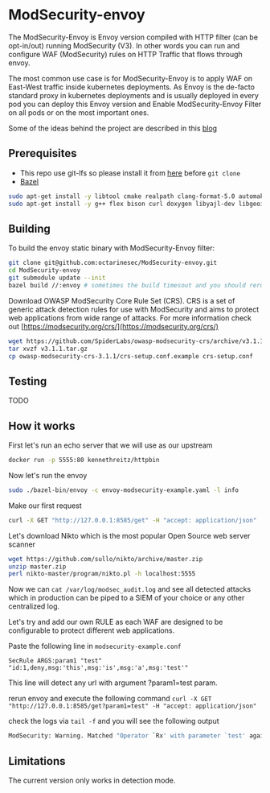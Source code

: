 # ModSecurity-envoy
The ModSecurity-Envoy is Envoy version compiled with HTTP filter (can be opt-in/out) running ModSecurity (V3).
In other words you can run and configure WAF (ModSecurity) rules on HTTP Traffic that flows through envoy.

The most common use case is for ModSecurity-Envoy is to apply WAF on East-West traffic inside kubernetes deployments.
As Envoy is the de-facto standard proxy in kubernetes deployments and is usually deployed in every pod you can deploy
this Envoy version and Enable ModSecurity-Envoy Filter on all pods or on the most important ones.

Some of the ideas behind the project are described in this [blog](https://github.com/octarinesec/ModSecurity-envoy)

## Prerequisites

* This repo use git-lfs so please install it from [here](https://git-lfs.github.com/) before `git clone`
* [Bazel](https://docs.bazel.build/versions/master/install-ubuntu.html#install-with-installer-ubuntu)

```bash
sudo apt-get install -y libtool cmake realpath clang-format-5.0 automake 
sudo apt-get install -y g++ flex bison curl doxygen libyajl-dev libgeoip-dev libtool dh-autoreconf libcurl4-gnutls-dev libxml2 libpcre++-dev libxml2-dev
```

## Building

To build the envoy static binary with ModSecurity-Envoy filter:

```bash
git clone git@github.com:octarinesec/ModSecurity-envoy.git
cd ModSecurity-envoy
git submodule update --init
bazel build //:envoy # sometimes the build timesout and you should rerun it
```

Download OWASP ModSecurity Core Rule Set (CRS). CRS is a set of generic attack
detection rules for use with ModSecurity and aims to protect web applications
from wide range of attacks. For more information check out [https://modsecurity.org/crs/](https://modsecurity.org/crs/)
 

```bash
wget https://github.com/SpiderLabs/owasp-modsecurity-crs/archive/v3.1.1.tar.gz
tar xvzf v3.1.1.tar.gz
cp owasp-modsecurity-crs-3.1.1/crs-setup.conf.example crs-setup.conf
```

## Testing

TODO

## How it works

First let's run an echo server that we will use as our upstream

```bash
docker run -p 5555:80 kennethreitz/httpbin
```

Now let's run the envoy

```bash
sudo ./bazel-bin/envoy -c envoy-modsecurity-example.yaml -l info
```

Make our first request
```bash
curl -X GET "http://127.0.0.1:8585/get" -H "accept: application/json"
```

Let's download Nikto which is the most popular Open Source web server scanner

```bash
wget https://github.com/sullo/nikto/archive/master.zip
unzip master.zip
perl nikto-master/program/nikto.pl -h localhost:5555
```

Now we can `cat /var/log/modsec_audit.log` and see all detected attacks which in production
can be piped to a SIEM of your choice or any other centralized log.

Let's try and add our own RULE as each WAF are designed to be configurable to protect
different web applications.

Paste the following line in `modsecurity-example.conf`

`SecRule ARGS:param1 "test" "id:1,deny,msg:'this',msg:'is',msg:'a',msg:'test'"`

This line will detect any url with argument ?param1=test param.

rerun envoy and execute the following command
`curl -X GET "http://127.0.0.1:8585/get?param1=test" -H "accept: application/json"`

check the logs via `tail -f` and you will see the following output

```bash
ModSecurity: Warning. Matched "Operator `Rx' with parameter `test' against variable `ARGS:param1' (Value: `test' ) [file "crs-setup.conf"] [line "7"] [id "1"] [rev ""] [msg "test"] [data ""] [severity "0"] [ver ""] [maturity "0"] [accuracy "0"] [hostname ""] [uri "/"] [unique_id "152991475598.002681"] [ref "o0,4v13,4"]
```

## Limitations

The current version only works in detection mode.
